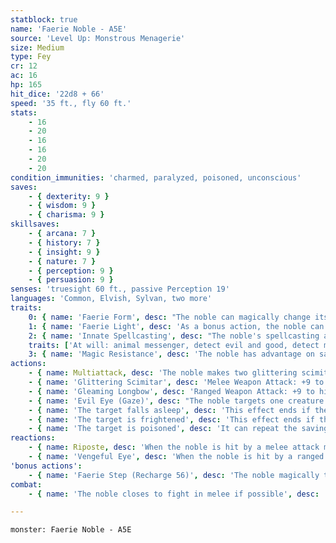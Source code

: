 ```yaml
---
statblock: true
name: 'Faerie Noble - A5E'
source: 'Level Up: Monstrous Menagerie'
size: Medium
type: Fey
cr: 12
ac: 16
hp: 165
hit_dice: '22d8 + 66'
speed: '35 ft., fly 60 ft.'
stats:
    - 16
    - 20
    - 16
    - 16
    - 20
    - 20
condition_immunities: 'charmed, paralyzed, poisoned, unconscious'
saves:
    - { dexterity: 9 }
    - { wisdom: 9 }
    - { charisma: 9 }
skillsaves:
    - { arcana: 7 }
    - { history: 7 }
    - { insight: 9 }
    - { nature: 7 }
    - { perception: 9 }
    - { persuasion: 9 }
senses: 'truesight 60 ft., passive Perception 19'
languages: 'Common, Elvish, Sylvan, two more'
traits:
    0: { name: 'Faerie Form', desc: "The noble can magically change its size between Large, Medium, and Tiny as an action. While Tiny, the bludgeoning, piercing, and slashing damage dealt by the noble's attacks is halved. Additionally, it has disadvantage on Strength checks and advantage on Dexterity checks. While Large, the noble has advantage on Strength checks. Its statistics are otherwise unchanged." }
    1: { name: 'Faerie Light', desc: 'As a bonus action, the noble can cast dim light for 30 feet, or extinguish its glow.' }
    2: { name: 'Innate Spellcasting', desc: "The noble's spellcasting ability is Charisma (spell save DC 17). It can innately cast the following spells, requiring no material components:" }
    traits: ['At will: animal messenger, detect evil and good, detect magic, disguise self', '3/day each: charm person, scrying, zone of truth', "1/day each: dream, geas, heroes' feast, magic circle, polymorph (self only)"]
    3: { name: 'Magic Resistance', desc: 'The noble has advantage on saving throws against spells and magical effects.' }
actions:
    - { name: Multiattack, desc: 'The noble makes two glittering scimitar attacks.' }
    - { name: 'Glittering Scimitar', desc: 'Melee Weapon Attack: +9 to hit, reach 5 ft., one target. Hit: 8 (1d6 + 5) slashing damage plus 10 (3d6) cold, fire, lightning, or psychic damage (its choice).' }
    - { name: 'Gleaming Longbow', desc: 'Ranged Weapon Attack: +9 to hit, range 150/600 ft., one target. This attack ignores half or three-quarters cover. Hit: 9 (1d8 + 5) piercing damage plus 14 (4d6) cold, fire, lightning, or psychic damage (its choice).' }
    - { name: 'Evil Eye (Gaze)', desc: "The noble targets one creature not under the effect of a faerie's Evil Eye within 60 feet. The target makes a DC 17 Wisdom saving throw. On a failed saving throw, the noble chooses one of the following effects to magically impose on the target. Each effect lasts for 1 minute." }
    - { name: 'The target falls asleep', desc: 'This effect ends if the target takes damage or another creature uses an action to rouse it.' }
    - { name: 'The target is frightened', desc: 'This effect ends if the target is ever 60 feet or more from the noble.' }
    - { name: 'The target is poisoned', desc: 'It can repeat the saving throw at the end of each of its turns, ending the effect on itself on a success.' }
reactions:
    - { name: Riposte, desc: 'When the noble is hit by a melee attack made by a creature it can see, it makes a glittering scimitar attack against the attacker.' }
    - { name: 'Vengeful Eye', desc: 'When the noble is hit by a ranged attack or targeted with a spell by a creature within 60 feet, it uses Evil Eye on the attacker if they can see each other.' }
'bonus actions':
    - { name: 'Faerie Step (Recharge 56)', desc: 'The noble magically teleports up to 60 feet to a space it can see.' }
combat:
    - { name: 'The noble closes to fight in melee if possible', desc: 'While doing so, it uses Vengeful Eye as its reaction to put isolated ranged attackers to sleep. If it feels outmatched by a strong melee opponent, it uses its reaction to make a glittering scimitar attack and then uses Faerie Step to move away on its turn. It flees when reduced to 55 hit points or fewer. Once out of sight, it casts disguise self.' }

---
```

```statblock
monster: Faerie Noble - A5E
```
